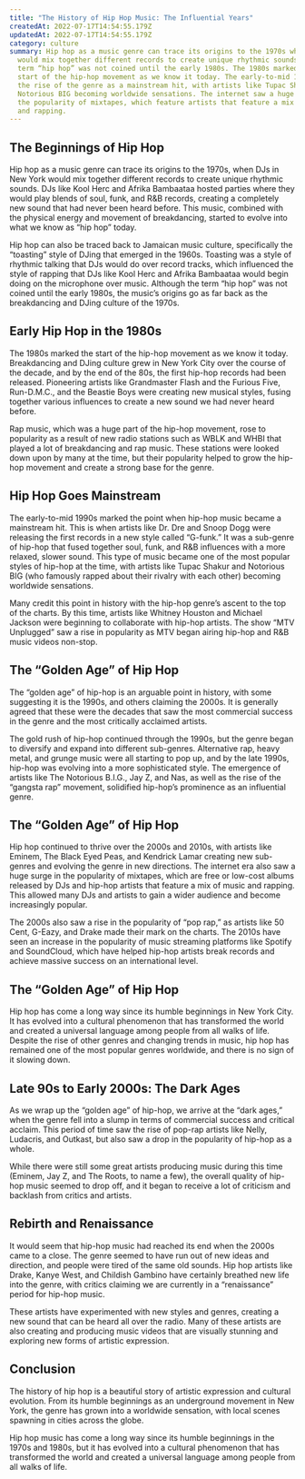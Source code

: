```yaml
---
title: "The History of Hip Hop Music: The Influential Years"
createdAt: 2022-07-17T14:54:55.179Z
updatedAt: 2022-07-17T14:54:55.179Z
category: culture
summary: Hip hop as a music genre can trace its origins to the 1970s when DJs
  would mix together different records to create unique rhythmic sounds. The
  term “hip hop” was not coined until the early 1980s. The 1980s marked the
  start of the hip-hop movement as we know it today. The early-to-mid 1990s saw
  the rise of the genre as a mainstream hit, with artists like Tupac Shakur and
  Notorious BIG becoming worldwide sensations. The internet saw a huge surge in
  the popularity of mixtapes, which feature artists that feature a mix of music
  and rapping.
---
```


## The Beginnings of Hip Hop

Hip hop as a music genre can trace its origins to the 1970s, when DJs in New York would mix together different records to create unique rhythmic sounds. DJs like Kool Herc and Afrika Bambaataa hosted parties where they would play blends of soul, funk, and R&B records, creating a completely new sound that had never been heard before. This music, combined with the physical energy and movement of breakdancing, started to evolve into what we know as “hip hop” today.

Hip hop can also be traced back to Jamaican music culture, specifically the “toasting” style of DJing that emerged in the 1960s. Toasting was a style of rhythmic talking that DJs would do over record tracks, which influenced the style of rapping that DJs like Kool Herc and Afrika Bambaataa would begin doing on the microphone over music. Although the term “hip hop” was not coined until the early 1980s, the music’s origins go as far back as the breakdancing and DJing culture of the 1970s.

## Early Hip Hop in the 1980s

The 1980s marked the start of the hip-hop movement as we know it today. Breakdancing and DJing culture grew in New York City over the course of the decade, and by the end of the 80s, the first hip-hop records had been released. Pioneering artists like Grandmaster Flash and the Furious Five, Run-D.M.C., and the Beastie Boys were creating new musical styles, fusing together various influences to create a new sound we had never heard before.

Rap music, which was a huge part of the hip-hop movement, rose to popularity as a result of new radio stations such as WBLK and WHBI that played a lot of breakdancing and rap music. These stations were looked down upon by many at the time, but their popularity helped to grow the hip-hop movement and create a strong base for the genre.

## Hip Hop Goes Mainstream

The early-to-mid 1990s marked the point when hip-hop music became a mainstream hit. This is when artists like Dr. Dre and Snoop Dogg were releasing the first records in a new style called “G-funk.” It was a sub-genre of hip-hop that fused together soul, funk, and R&B influences with a more relaxed, slower sound. This type of music became one of the most popular styles of hip-hop at the time, with artists like Tupac Shakur and Notorious BIG (who famously rapped about their rivalry with each other) becoming worldwide sensations.

Many credit this point in history with the hip-hop genre’s ascent to the top of the charts. By this time, artists like Whitney Houston and Michael Jackson were beginning to collaborate with hip-hop artists. The show “MTV Unplugged” saw a rise in popularity as MTV began airing hip-hop and R&B music videos non-stop.

## The “Golden Age” of Hip Hop

The “golden age” of hip-hop is an arguable point in history, with some suggesting it is the 1990s, and others claiming the 2000s. It is generally agreed that these were the decades that saw the most commercial success in the genre and the most critically acclaimed artists.

The gold rush of hip-hop continued through the 1990s, but the genre began to diversify and expand into different sub-genres. Alternative rap, heavy metal, and grunge music were all starting to pop up, and by the late 1990s, hip-hop was evolving into a more sophisticated style. The emergence of artists like The Notorious B.I.G., Jay Z, and Nas, as well as the rise of the “gangsta rap” movement, solidified hip-hop’s prominence as an influential genre.

## The “Golden Age” of Hip Hop

Hip hop continued to thrive over the 2000s and 2010s, with artists like Eminem, The Black Eyed Peas, and Kendrick Lamar creating new sub-genres and evolving the genre in new directions. The internet era also saw a huge surge in the popularity of mixtapes, which are free or low-cost albums released by DJs and hip-hop artists that feature a mix of music and rapping. This allowed many DJs and artists to gain a wider audience and become increasingly popular.

The 2000s also saw a rise in the popularity of “pop rap,” as artists like 50 Cent, G-Eazy, and Drake made their mark on the charts. The 2010s have seen an increase in the popularity of music streaming platforms like Spotify and SoundCloud, which have helped hip-hop artists break records and achieve massive success on an international level.

## The “Golden Age” of Hip Hop

Hip hop has come a long way since its humble beginnings in New York City. It has evolved into a cultural phenomenon that has transformed the world and created a universal language among people from all walks of life. Despite the rise of other genres and changing trends in music, hip hop has remained one of the most popular genres worldwide, and there is no sign of it slowing down.

## Late 90s to Early 2000s: The Dark Ages

As we wrap up the “golden age” of hip-hop, we arrive at the “dark ages,” when the genre fell into a slump in terms of commercial success and critical acclaim. This period of time saw the rise of pop-rap artists like Nelly, Ludacris, and Outkast, but also saw a drop in the popularity of hip-hop as a whole.

While there were still some great artists producing music during this time (Eminem, Jay Z, and The Roots, to name a few), the overall quality of hip-hop music seemed to drop off, and it began to receive a lot of criticism and backlash from critics and artists.

## Rebirth and Renaissance

It would seem that hip-hop music had reached its end when the 2000s came to a close. The genre seemed to have run out of new ideas and direction, and people were tired of the same old sounds. Hip hop artists like Drake, Kanye West, and Childish Gambino have certainly breathed new life into the genre, with critics claiming we are currently in a “renaissance” period for hip-hop music.

These artists have experimented with new styles and genres, creating a new sound that can be heard all over the radio. Many of these artists are also creating and producing music videos that are visually stunning and exploring new forms of artistic expression.

## Conclusion

The history of hip hop is a beautiful story of artistic expression and cultural evolution. From its humble beginnings as an underground movement in New York, the genre has grown into a worldwide sensation, with local scenes spawning in cities across the globe.

Hip hop music has come a long way since its humble beginnings in the 1970s and 1980s, but it has evolved into a cultural phenomenon that has transformed the world and created a universal language among people from all walks of life.
